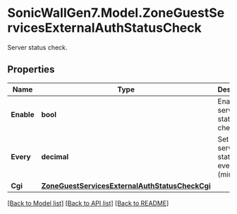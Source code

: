 # SonicWallGen7.Model.ZoneGuestServicesExternalAuthStatusCheck
Server status check.

## Properties

Name | Type | Description | Notes
------------ | ------------- | ------------- | -------------
**Enable** | **bool** | Enable server status check. | [optional] 
**Every** | **decimal** | Set check server status every (minutes). | [optional] 
**Cgi** | [**ZoneGuestServicesExternalAuthStatusCheckCgi**](ZoneGuestServicesExternalAuthStatusCheckCgi.md) |  | [optional] 

[[Back to Model list]](../README.md#documentation-for-models) [[Back to API list]](../README.md#documentation-for-api-endpoints) [[Back to README]](../README.md)

